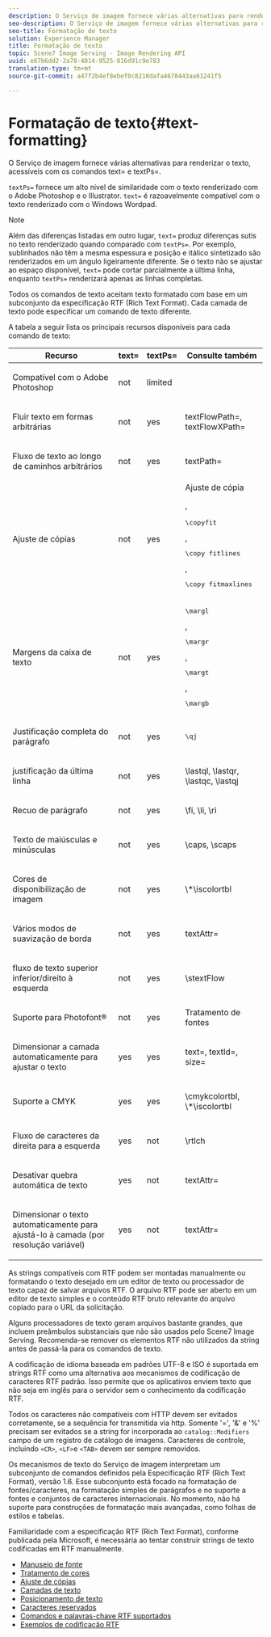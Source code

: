 ```yaml
---
description: O Serviço de imagem fornece várias alternativas para renderizar o texto, acessíveis com os comandos text= e textPs=.
seo-description: O Serviço de imagem fornece várias alternativas para renderizar o texto, acessíveis com os comandos text= e textPs=.
seo-title: Formatação de texto
solution: Experience Manager
title: Formatação de texto
topic: Scene7 Image Serving - Image Rendering API
uuid: e67b6dd2-2a78-4014-9525-816d91c9e783
translation-type: tm+mt
source-git-commit: a47f2b4ef8ebef0c8218dafa4678443aa61241f5

---
```



# Formatação de texto{#text-formatting}

O Serviço de imagem fornece várias alternativas para renderizar o texto, acessíveis com os comandos text= e textPs=.

`textPs=` fornece um alto nível de similaridade com o texto renderizado com o Adobe Photoshop e o Illustrator. `text=` é razoavelmente compatível com o texto renderizado com o Windows Wordpad.

>[!NOTE]
>
>Além das diferenças listadas em outro lugar, `text=` produz diferenças sutis no texto renderizado quando comparado com `textPs=`. Por exemplo, sublinhados não têm a mesma espessura e posição e itálico sintetizado são renderizados em um ângulo ligeiramente diferente. Se o texto não se ajustar ao espaço disponível, `text=` pode cortar parcialmente a última linha, enquanto `textPs=` renderizará apenas as linhas completas.

Todos os comandos de texto aceitam texto formatado com base em um subconjunto da especificação RTF (Rich Text Format). Cada camada de texto pode especificar um comando de texto diferente.

A tabela a seguir lista os principais recursos disponíveis para cada comando de texto:

<table id="table_9C41CBDA94C24805B538E5049B0137C6"> 
 <thead> 
  <tr> 
   <th class="entry"> <b> Recurso</b> </th> 
   <th class="entry"> <b> text=</b> </th> 
   <th class="entry"> <b> textPs=</b> </th> 
   <th class="entry"> <b> Consulte também</b> </th> 
  </tr> 
 </thead>
 <tbody> 
  <tr> 
   <td> <p> Compatível com o Adobe Photoshop </p> </td> 
   <td> <p> not </p> </td> 
   <td> <p> limited </p> </td> 
   <td> <p> </p> </td> 
  </tr> 
  <tr> 
   <td> <p>Fluir texto em formas arbitrárias </p> </td> 
   <td> <p>not </p> </td> 
   <td> <p>yes </p> </td> 
   <td> <p>textFlowPath=, textFlowXPath= </p> </td> 
  </tr> 
  <tr> 
   <td> <p>Fluxo de texto ao longo de caminhos arbitrários </p> </td> 
   <td> <p>not </p> </td> 
   <td> <p>yes </p> </td> 
   <td> <p>textPath= </p> </td> 
  </tr> 
  <tr> 
   <td> <p>Ajuste de cópias </p> </td> 
   <td> <p>not </p> </td> 
   <td> <p>yes </p> </td> 
   <td> Ajuste de cópia <p>, <pre>\copyfit</pre>, <pre>\copy fitlines</pre>, <pre>\copy fitmaxlines</pre> </p> </td> 
  </tr> 
  <tr> 
   <td> <p>Margens da caixa de texto </p> </td> 
   <td> <p>not </p> </td> 
   <td> <p>yes </p> </td> 
   <td> <p><pre>\margl</pre>, <pre>\margr</pre>, <pre>\margt</pre>, <pre>\margb</pre> </p> </td> 
  </tr> 
  <tr> 
   <td> <p>Justificação completa do parágrafo </p> </td> 
   <td> <p>not </p> </td> 
   <td> <p>yes </p> </td> 
   <td> <p><pre>\qj</pre> </p> </td> 
  </tr> 
  <tr> 
   <td> <p>justificação da última linha </p> </td> 
   <td> <p>not </p> </td> 
   <td> <p>yes </p> </td> 
   <td> <p>\lastql, \lastqr, \lastqc, \lastqj </p> </td> 
  </tr> 
  <tr> 
   <td> <p>Recuo de parágrafo </p> </td> 
   <td> <p>not </p> </td> 
   <td> <p>yes </p> </td> 
   <td> <p>\fi, \li, \ri </p> </td> 
  </tr> 
  <tr> 
   <td> <p>Texto de maiúsculas e minúsculas </p> </td> 
   <td> <p>not </p> </td> 
   <td> <p>yes </p> </td> 
   <td> <p>\caps, \scaps </p> </td> 
  </tr> 
  <tr> 
   <td> <p>Cores de disponibilização de imagem </p> </td> 
   <td> <p>not </p> </td> 
   <td> <p>yes </p> </td> 
   <td> <p>\*\iscolortbl </p> </td> 
  </tr> 
  <tr> 
   <td> <p>Vários modos de suavização de borda </p> </td> 
   <td> <p>not </p> </td> 
   <td> <p>yes </p> </td> 
   <td> <p>textAttr= </p> </td> 
  </tr> 
  <tr> 
   <td> <p>fluxo de texto superior inferior/direito à esquerda </p> </td> 
   <td> <p>not </p> </td> 
   <td> <p>yes </p> </td> 
   <td> <p>\stextFlow </p> </td> 
  </tr> 
  <tr> 
   <td> <p>Suporte para Photofont® </p> </td> 
   <td> <p>not </p> </td> 
   <td> <p>yes </p> </td> 
   <td> Tratamento de fontes </td> 
  </tr> 
  <tr> 
   <td> <p>Dimensionar a camada automaticamente para ajustar o texto </p> </td> 
   <td> <p>yes </p> </td> 
   <td> <p>yes </p> </td> 
   <td> <p>text=, textId=, size= </p> </td> 
  </tr> 
  <tr> 
   <td> <p>Suporte a CMYK </p> </td> 
   <td> <p>yes </p> </td> 
   <td> <p>yes </p> </td> 
   <td> <p>\cmykcolortbl, \*\iscolortbl </p> </td> 
  </tr> 
  <tr> 
   <td> <p>Fluxo de caracteres da direita para a esquerda </p> </td> 
   <td> <p>yes </p> </td> 
   <td> <p>not </p> </td> 
   <td> <p>\rtlch </p> </td> 
  </tr> 
  <tr> 
   <td> <p>Desativar quebra automática de texto </p> </td> 
   <td> <p>yes </p> </td> 
   <td> <p>not </p> </td> 
   <td> <p>textAttr= </p> </td> 
  </tr> 
  <tr> 
   <td> <p>Dimensionar o texto automaticamente para ajustá-lo à camada (por resolução variável) </p> </td> 
   <td> <p>yes </p> </td> 
   <td> <p>not </p> </td> 
   <td> <p>textAttr= </p> </td> 
  </tr> 
 </tbody> 
</table>

As strings compatíveis com RTF podem ser montadas manualmente ou formatando o texto desejado em um editor de texto ou processador de texto capaz de salvar arquivos RTF. O arquivo RTF pode ser aberto em um editor de texto simples e o conteúdo RTF bruto relevante do arquivo copiado para o URL da solicitação.

Alguns processadores de texto geram arquivos bastante grandes, que incluem preâmbulos substanciais que não são usados pelo Scene7 Image Serving. Recomenda-se remover os elementos RTF não utilizados da string antes de passá-la para os comandos de texto.

A codificação de idioma baseada em padrões UTF-8 e ISO é suportada em strings RTF como uma alternativa aos mecanismos de codificação de caracteres RTF padrão. Isso permite que os aplicativos enviem texto que não seja em inglês para o servidor sem o conhecimento da codificação RTF.

Todos os caracteres não compatíveis com HTTP devem ser evitados corretamente, se a sequência for transmitida via http. Somente &#39;=&#39;, &#39;&amp;&#39; e &#39;%&#39; precisam ser evitados se a string for incorporada ao `catalog::Modifiers` campo de um registro de catálogo de imagens. Caracteres de controle, incluindo `<CR>`, `<LF>`e `<TAB>` devem ser sempre removidos.

Os mecanismos de texto do Serviço de imagem interpretam um subconjunto de comandos definidos pela Especificação RTF (Rich Text Format), versão 1.6. Esse subconjunto está focado na formatação de fontes/caracteres, na formatação simples de parágrafos e no suporte a fontes e conjuntos de caracteres internacionais. No momento, não há suporte para construções de formatação mais avançadas, como folhas de estilos e tabelas.

Familiaridade com a especificação RTF (Rich Text Format), conforme publicada pela Microsoft, é necessária ao tentar construir strings de texto codificadas em RTF manualmente.

* [Manuseio de fonte](r-font-handling.md)
* [Tratamento de cores](r-color-handling.md)
* [Ajuste de cópias](r-copy-fitting.md)
* [Camadas de texto](r-text-layers.md)
* [Posicionamento de texto](r-text-positioning.md)
* [Caracteres reservados](r-reserved-characters.md)
* [Comandos e palavras-chave RTF suportados](c-supported-rtf-commands-and-keywords/c-supported-rtf-commands-and-keywords.md)
* [Exemplos de codificação RTF](r-rtf-encoding-examples.md)
